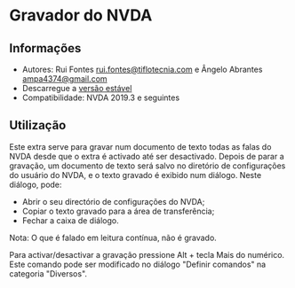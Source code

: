 ﻿# Gravador do NVDA

## Informações
* Autores: Rui Fontes <rui.fontes@tiflotecnia.com> e Ângelo Abrantes <ampa4374@gmail.com>
* Descarregue a [versão estável][1]
* Compatibilidade: NVDA 2019.3 e seguintes

## Utilização
Este extra serve para gravar num documento de texto todas as falas do NVDA desde que o extra é activado até ser desactivado.
Depois de parar a gravação, um documento de texto será salvo no diretório de configurações do usuário do NVDA, e o texto gravado é exibido num diálogo.
Neste diálogo, pode:
* Abrir o seu directório de configurações do NVDA;
* Copiar o texto gravado para a área de transferência;
* Fechar a caixa de diálogo.

Nota: O que é falado em leitura contínua, não é gravado.

Para activar/desactivar a gravação pressione Alt + tecla Mais do numérico.
Este comando pode ser modificado no diálogo "Definir comandos" na categoria "Diversos".



[1]: https://github.com/ruifontes/NVDARecorder/releases/download/2023.09.18/NVDARecorder-2023.09.18.nvda-addon
